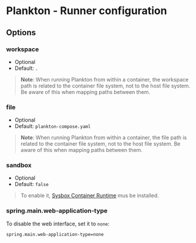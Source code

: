 # Plankton - Runner configuration

## Options

### workspace

- Optional
- Default: `.`

> **Note**: When running Plankton from within a container,
> the workspace path is related to the container file system,
> not to the host file system.
> Be aware of this when mapping paths between them.

### file

- Optional
- Default: `plankton-compose.yaml`

> **Note**: When running Plankton from within a container,
> the file path is related to the container file system,
> not to the host file system.
> Be aware of this when mapping paths between them.

### sandbox

- Optional
- Default: `false`

> To enable it, [Sysbox Container Runtime](https://github.com/nestybox/sysbox) mus be installed.

### spring.main.web-application-type

To disable the web interface, set it to `none`:

`spring.main.web-application-type=none`
